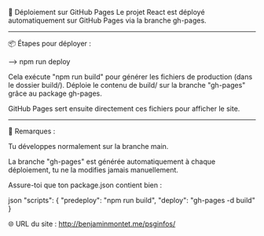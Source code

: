 🚀 Déploiement sur GitHub Pages
Le projet React est déployé automatiquement sur GitHub Pages via la branche gh-pages.

- - - - - - - - - - - - - - - - - - - - - - - - - - - - - - - - - - - - - - - - - - - - - - - -

📦 Étapes pour déployer :

--> npm run deploy

Cela exécute "npm run build" pour générer les fichiers de production (dans le dossier build/).
Déploie le contenu de build/ sur la branche "gh-pages" grâce au package gh-pages.

GitHub Pages sert ensuite directement ces fichiers pour afficher le site.


- - - - - - - - - - - - - - - - - - - - - - - - - - - - - - - - - - - - - - - - - - - - - - - -

🧠 Remarques :

Tu développes normalement sur la branche main.

La branche "gh-pages" est générée automatiquement à chaque déploiement, tu ne la modifies jamais manuellement.

Assure-toi que ton package.json contient bien :

json
"scripts": {
  "predeploy": "npm run build",
  "deploy": "gh-pages -d build"
}

🌐 URL du site :
http://benjaminmontet.me/psginfos/
